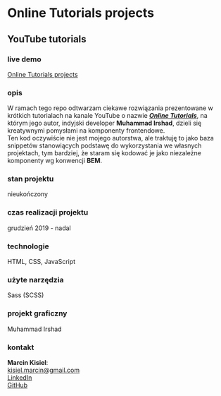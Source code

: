 # Online Tutorials projects

## YouTube tutorials

### live demo

[Online Tutorials projects](https://marcinkisiel.github.io/online-tutorials-projects/)

### opis

W ramach tego repo odtwarzam ciekawe rozwiązania prezentowane w krótkich tutorialach na kanale YouTube o nazwie **_[Online Tutorials](https://www.youtube.com/channel/UCbwXnUipZsLfUckBPsC7Jog)_**, na którym jego autor, indyjski developer **Muhammad Irshad**, dzieli się kreatywnymi pomysłami na komponenty frontendowe.<br/>
Ten kod oczywiście nie jest mojego autorstwa, ale traktuję to jako baza snippetów stanowiących podstawę do wykorzystania we własnych projektach, tym bardziej, że staram się kodować je jako niezależne komponenty wg konwencji **BEM**.

### stan projektu

nieukończony

### czas realizacji projektu

grudzień 2019 - nadal

### technologie

HTML, CSS, JavaScript

### użyte narzędzia

Sass (SCSS)

### projekt graficzny

Muhammad Irshad

### kontakt

**Marcin Kisiel**:
<br/>
[kisiel.marcin@gmail.com](mailto:kisiel.marcin@gmail.com)
<br/>
[LinkedIn](https://www.linkedin.com/in/marcin-kisiel/)
<br/>
[GitHub](https://github.com/marcinkisiel)
<br/>
